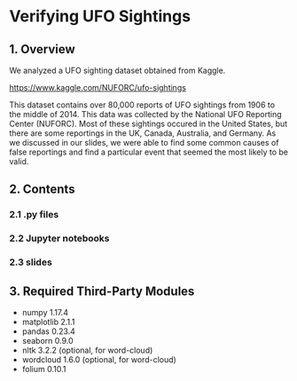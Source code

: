 # Verifying UFO Sightings
## 1. Overview
We analyzed a UFO sighting dataset obtained from Kaggle.

https://www.kaggle.com/NUFORC/ufo-sightings

This dataset contains over 80,000 reports of UFO sightings from 1906 to the middle of 2014. This data was collected by the National UFO Reporting Center (NUFORC). Most of these sightings occured in the United States, but there are some reportings in the UK, Canada, Australia, and Germany. As we discussed in our slides, we were able to find some common causes of false reportings and find a particular event that seemed the most likely to be valid.

## 2. Contents
### 2.1 .py files
### 2.2 Jupyter notebooks
### 2.3 slides

## 3. Required Third-Party Modules
- numpy 1.17.4
- matplotlib 2.1.1
- pandas 0.23.4
- seaborn 0.9.0
- nltk 3.2.2 (optional, for word-cloud)
- wordcloud 1.6.0 (optional, for word-cloud)
- folium 0.10.1
